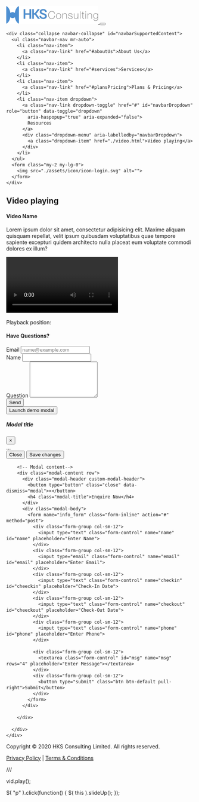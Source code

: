 <!DOCTYPE html>
<html lang="en">

<head>
  <meta charset="UTF-8">
  <meta name="viewport" content="width=device-width, initial-scale=1.0">
  <meta http-equiv="X-UA-Compatible" content="ie=edge">
  <title>HKS Consulting</title>
  <link rel="shortcut icon" type="image/x-icon" href="./assets/icon/hks.ico">
  <link rel="stylesheet" href="./dist/css/all.min.css">
</head>

<body>
  <!-- header -->
  <nav class="container navbar navbar-expand-lg navbar-light header-bg">
    <a class="navbar-brand" href="./">
      <img src="./assets/img/hks-logo.svg" alt="">
    </a>
    <button class="navbar-toggler" type="button" data-toggle="collapse" data-target="#navbarSupportedContent"
      aria-controls="navbarSupportedContent" aria-expanded="false" aria-label="Toggle navigation">
      <span class="navbar-toggler-icon"></span>
    </button>

    <div class="collapse navbar-collapse" id="navbarSupportedContent">
      <ul class="navbar-nav mr-auto">
        <li class="nav-item">
          <a class="nav-link" href="#aboutUs">About Us</a>
        </li>
        <li class="nav-item">
          <a class="nav-link" href="#services">Services</a>
        </li>
        <li class="nav-item">
          <a class="nav-link" href="#plansPricing">Plans & Pricing</a>
        </li>
        <li class="nav-item dropdown">
          <a class="nav-link dropdown-toggle" href="#" id="navbarDropdown" role="button" data-toggle="dropdown"
            aria-haspopup="true" aria-expanded="false">
            Resources
          </a>
          <div class="dropdown-menu" aria-labelledby="navbarDropdown">
            <a class="dropdown-item" href="./video.html">Video playing</a>
          </div>
        </li>
      </ul>
      <form class="my-2 my-lg-0">
        <img src="./assets/icon/icon-login.svg" alt="">
      </form>
    </div>
  </nav>
  <!-- header -->
  <div class="banner-box">
    <div class="container gray-700">
      <h2 class="text-r-6-3-6 banner-text">Video playing</h2>
    </div>
  </div>
  <!-- main -->
  <main class="container pt-4">
    <h4>Video Name</h4>
    <p>Lorem ipsum dolor sit amet, consectetur adipisicing elit. Maxime aliquam quisquam repellat, velit ipsum quibusdam
      voluptatibus quae tempore sapiente excepturi quidem architecto nulla placeat eum voluptate commodi dolores ex
      illum?</p>
    <!-- video -->
    <video id="myVideo" class="video-box" controls>
      <!-- <source src="videoplayback.mp4" type="video/mp4"> -->
      <source src="http://www.vela.hk/law/html/HKS-consulting/videoplayback.mp4" type="video/mp4">
      Your browser does not support HTML5 video.
    </video>
    <div class="text-r-1-3-1">
      <p>Playback position: <span id="demo"></span></p>
    </div>
    <!-- video -->
  </main>
  <!-- main -->

  <!-- Q&A -->
  <div class="qa-box pt-4 pb-4">
    <div class="container col-lg-8 col-sm-12 mt-4 mb-4">
      <h4 class="text-center text-r-3-5-3 hks-blue-600">Have Questions?</h4>
      <form class="text-r-1-4-1 gray-700">
        <div class="form-group">
          <label for="exampleFormControlInput1">Email</label>
          <input type="email" class="form-control" id="exampleFormControlInput1" placeholder="name@example.com">
        </div>
        <div class="form-group">
          <label for="qsName">Name</label>
          <input type="text" class="form-control" id="qsName" placeholder=" ">
        </div>
        <div class="form-group">
          <label for="qsQuestion">Question</label>
          <textarea class="form-control" id="qsQuestion" rows="6"></textarea>
        </div>
        <div class="d-flex justify-content-center">
          <button type="submit" class="btn btn-primary">Send</button>
        </div>
      </form>
    </div>
  </div>
  <!-- Q&A -->
  <!-- modal -->
  <!-- Button trigger modal -->
  <button type="button" class="btn btn-primary" id="modal" data-toggle="modal">
    Launch demo modal
  </button>

  <!-- Modal -->
  <div class="modal fade" id="exampleModal" tabindex="-1" role="dialog" aria-labelledby="exampleModalLabel" aria-hidden="true">
      <div class="modal-dialog">
        <div class="modal-content">
          <div class="modal-header">
            <h5 class="modal-title" id="exampleModalLabel">Modal title</h5>
            <button type="button" class="close" data-dismiss="modal" aria-label="Close">
              <span aria-hidden="true">&times;</span>
            </button>
          </div>
          <div class="modal-body">
            ...
          </div>
          <div class="modal-footer">
            <button type="button" class="btn btn-secondary" data-dismiss="modal">Close</button>
            <button type="button" class="btn btn-primary">Save changes</button>
          </div>
        </div>
      </div>
    </div>
  <!-- modal -->
  <!-- onload popup -->
  <div id="enquirypopup" class="modal fade in" role="dialog">
      <div class="modal-dialog">
        
        <!-- Modal content-->
        <div class="modal-content row">
          <div class="modal-header custom-modal-header">
            <button type="button" class="close" data-dismiss="modal">×</button>
            <h4 class="modal-title">Enquire Now</h4>
          </div>
          <div class="modal-body">
            <form name="info_form" class="form-inline" action="#" method="post">
              <div class="form-group col-sm-12">
                <input type="text" class="form-control" name="name" id="name" placeholder="Enter Name">
              </div>
              <div class="form-group col-sm-12">
                <input type="email" class="form-control" name="email" id="email" placeholder="Enter Email">
              </div>
              <div class="form-group col-sm-12">
                <input type="text" class="form-control" name="checkin" id="cheeckin" placeholder="Check-In Date">
              </div>
              <div class="form-group col-sm-12">
                <input type="text" class="form-control" name="checkout" id="cheeckout" placeholder="Check-Out Date">
              </div>
              <div class="form-group col-sm-12">
                <input type="text" class="form-control" name="phone" id="phone" placeholder="Enter Phone">
              </div>
              
              <div class="form-group col-sm-12">
                <textarea class="form-control" id="msg" name="msg" rows="4" placeholder="Enter Message"></textarea>
              </div>
              <div class="form-group col-sm-12">
                <button type="submit" class="btn btn-default pull-right">Submit</button>
              </div>
            </form>
          </div>
          
        </div>
        
      </div>
    </div>
  <!-- footer -->
  <div
    class="container d-flex justify-content-lg-between flex-lg-row flex-md-column flex-sm-column footer-box text-r-0-1-0 pt-4 pb-2">
    <p> Copyright © 2020 HKS Consulting Limited. All rights reserved.</p>
    <p> <a href="#">Privacy Policy</a> | <a href="#">Terms & Conditions</a></p>
  </div>
  <!-- footer -->
  <script type="text/javascript" src="https://ajax.googleapis.com/ajax/libs/jquery/3.5.1/jquery.min.js"></script>
  <script type="text/javascript" src="./dist/js/popper.min.js"></script>
  <script type="text/javascript" src="./dist/js/bootstrap.min.js"></script>
  <script>
    // Get the video element with id="myVideo"
    var vid = document.getElementById("myVideo");
    var is_p = true;
    //var isWatching = alert("Good! Keep Watching!");
    // Assign an ontimeupdate event to the video element, and execute a function if the current playback position has changed
    vid.ontimeupdate = function () {
      is_p = myFunction(is_p);
    };

    function myFunction(is_p) {
      // Display the current position of the video in a p element with id="demo"
      document.getElementById("demo").innerHTML = vid.currentTime;

      //testing
      if ((vid.currentTime > 10 && vid.currentTime < 15 || vid.currentTime > 20 && vid.currentTime < 25 || vid
          .currentTime > 30 && vid.currentTime < 45)) {
        // is_p = false;
        if (is_p) {
          alert("Good! Keep Watching!");

          vid.pause();
          document.getElementById("demo").innerHTML = "ERRRR";
          if (is_p) {
            is_p = false;

            vid.play();
          }
        }
      } else {
        is_p = true;

        document.getElementById("demo").innerHTML = "Watching...";

      }
      return is_p;
    }
  </script>
  <script>
    $(document).ready(function () {
      $('#modal').click(function () {
        $('#exampleModal').modal('show');
        setTimeout(function () {
          $('#exampleModal').modal('show');
        }, 1000);
      });
      //
      $(window).load(function(){
        setTimeout(function() {
                $('#enquirypopup').modal('show');
        }, 3000);
            });  
    });
  </script>
  
</body>

</html>


///
  <script>
          setInterval(function () {
            $('#exampleModal').modal('show');
            vid.pause();
            }, 10000);   
  </script>
  vid.play();


  $( "p" ).click(function() {
  $( this ).slideUp();
});